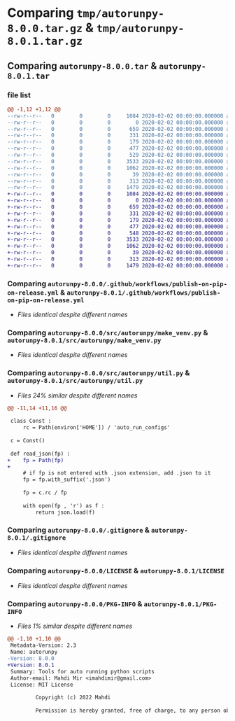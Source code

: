 # Comparing `tmp/autorunpy-8.0.0.tar.gz` & `tmp/autorunpy-8.0.1.tar.gz`

## Comparing `autorunpy-8.0.0.tar` & `autorunpy-8.0.1.tar`

### file list

```diff
@@ -1,12 +1,12 @@
--rw-r--r--   0        0        0     1084 2020-02-02 00:00:00.000000 autorunpy-8.0.0/.github/workflows/publish-on-pip-on-release.yml
--rw-r--r--   0        0        0        0 2020-02-02 00:00:00.000000 autorunpy-8.0.0/src/autorunpy/__init__.py
--rw-r--r--   0        0        0      659 2020-02-02 00:00:00.000000 autorunpy-8.0.0/src/autorunpy/make_venv.py
--rw-r--r--   0        0        0      331 2020-02-02 00:00:00.000000 autorunpy-8.0.0/src/autorunpy/ret_module_2_run.py
--rw-r--r--   0        0        0      179 2020-02-02 00:00:00.000000 autorunpy-8.0.0/src/autorunpy/ret_pkg_name.py
--rw-r--r--   0        0        0      477 2020-02-02 00:00:00.000000 autorunpy-8.0.0/src/autorunpy/rm_venv.py
--rw-r--r--   0        0        0      529 2020-02-02 00:00:00.000000 autorunpy-8.0.0/src/autorunpy/util.py
--rw-r--r--   0        0        0     3533 2020-02-02 00:00:00.000000 autorunpy-8.0.0/.gitignore
--rw-r--r--   0        0        0     1062 2020-02-02 00:00:00.000000 autorunpy-8.0.0/LICENSE
--rw-r--r--   0        0        0       39 2020-02-02 00:00:00.000000 autorunpy-8.0.0/README.md
--rw-r--r--   0        0        0      313 2020-02-02 00:00:00.000000 autorunpy-8.0.0/pyproject.toml
--rw-r--r--   0        0        0     1479 2020-02-02 00:00:00.000000 autorunpy-8.0.0/PKG-INFO
+-rw-r--r--   0        0        0     1084 2020-02-02 00:00:00.000000 autorunpy-8.0.1/.github/workflows/publish-on-pip-on-release.yml
+-rw-r--r--   0        0        0        0 2020-02-02 00:00:00.000000 autorunpy-8.0.1/src/autorunpy/__init__.py
+-rw-r--r--   0        0        0      659 2020-02-02 00:00:00.000000 autorunpy-8.0.1/src/autorunpy/make_venv.py
+-rw-r--r--   0        0        0      331 2020-02-02 00:00:00.000000 autorunpy-8.0.1/src/autorunpy/ret_module_2_run.py
+-rw-r--r--   0        0        0      179 2020-02-02 00:00:00.000000 autorunpy-8.0.1/src/autorunpy/ret_pkg_name.py
+-rw-r--r--   0        0        0      477 2020-02-02 00:00:00.000000 autorunpy-8.0.1/src/autorunpy/rm_venv.py
+-rw-r--r--   0        0        0      548 2020-02-02 00:00:00.000000 autorunpy-8.0.1/src/autorunpy/util.py
+-rw-r--r--   0        0        0     3533 2020-02-02 00:00:00.000000 autorunpy-8.0.1/.gitignore
+-rw-r--r--   0        0        0     1062 2020-02-02 00:00:00.000000 autorunpy-8.0.1/LICENSE
+-rw-r--r--   0        0        0       39 2020-02-02 00:00:00.000000 autorunpy-8.0.1/README.md
+-rw-r--r--   0        0        0      313 2020-02-02 00:00:00.000000 autorunpy-8.0.1/pyproject.toml
+-rw-r--r--   0        0        0     1479 2020-02-02 00:00:00.000000 autorunpy-8.0.1/PKG-INFO
```

### Comparing `autorunpy-8.0.0/.github/workflows/publish-on-pip-on-release.yml` & `autorunpy-8.0.1/.github/workflows/publish-on-pip-on-release.yml`

 * *Files identical despite different names*

### Comparing `autorunpy-8.0.0/src/autorunpy/make_venv.py` & `autorunpy-8.0.1/src/autorunpy/make_venv.py`

 * *Files identical despite different names*

### Comparing `autorunpy-8.0.0/src/autorunpy/util.py` & `autorunpy-8.0.1/src/autorunpy/util.py`

 * *Files 24% similar despite different names*

```diff
@@ -11,14 +11,16 @@
 
 class Const :
     rc = Path(environ['HOME']) / 'auto_run_configs'
 
 c = Const()
 
 def read_json(fp) :
+    fp = Path(fp)
+
     # if fp is not entered with .json extension, add .json to it
     fp = fp.with_suffix('.json')
 
     fp = c.rc / fp
 
     with open(fp , 'r') as f :
         return json.load(f)
```

### Comparing `autorunpy-8.0.0/.gitignore` & `autorunpy-8.0.1/.gitignore`

 * *Files identical despite different names*

### Comparing `autorunpy-8.0.0/LICENSE` & `autorunpy-8.0.1/LICENSE`

 * *Files identical despite different names*

### Comparing `autorunpy-8.0.0/PKG-INFO` & `autorunpy-8.0.1/PKG-INFO`

 * *Files 1% similar despite different names*

```diff
@@ -1,10 +1,10 @@
 Metadata-Version: 2.3
 Name: autorunpy
-Version: 8.0.0
+Version: 8.0.1
 Summary: Tools for auto running python scripts
 Author-email: Mahdi Mir <imahdimir@gmail.com>
 License: MIT License
         
         Copyright (c) 2022 Mahdi
         
         Permission is hereby granted, free of charge, to any person obtaining a copy
```

